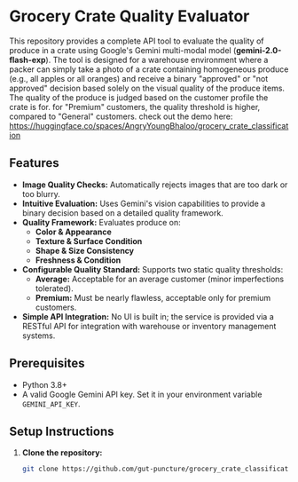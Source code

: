 # Grocery Crate Quality Evaluator

This repository provides a complete API tool to evaluate the quality of produce in a crate using Google's Gemini multi-modal model (**gemini-2.0-flash-exp**). The tool is designed for a warehouse environment where a packer can simply take a photo of a crate containing homogeneous produce (e.g., all apples or all oranges) and receive a binary "approved" or "not approved" decision based solely on the visual quality of the produce items. 
The quality of the produce is judged based on the customer profile the crate is for. for "Premium" customers, the quality threshold is higher, compared to "General" customers.
check out the demo here: https://huggingface.co/spaces/AngryYoungBhaloo/grocery_crate_classification

## Features

- **Image Quality Checks:** Automatically rejects images that are too dark or too blurry.
- **Intuitive Evaluation:** Uses Gemini's vision capabilities to provide a binary decision based on a detailed quality framework.
- **Quality Framework:** Evaluates produce on:
  - **Color & Appearance**
  - **Texture & Surface Condition**
  - **Shape & Size Consistency**
  - **Freshness & Condition**
- **Configurable Quality Standard:** Supports two static quality thresholds:
  - **Average:** Acceptable for an average customer (minor imperfections tolerated).
  - **Premium:** Must be nearly flawless, acceptable only for premium customers.
- **Simple API Integration:** No UI is built in; the service is provided via a RESTful API for integration with warehouse or inventory management systems.

## Prerequisites

- Python 3.8+
- A valid Google Gemini API key. Set it in your environment variable `GEMINI_API_KEY`.

## Setup Instructions

1. **Clone the repository:**
   ```bash
   git clone https://github.com/gut-puncture/grocery_crate_classification.git
